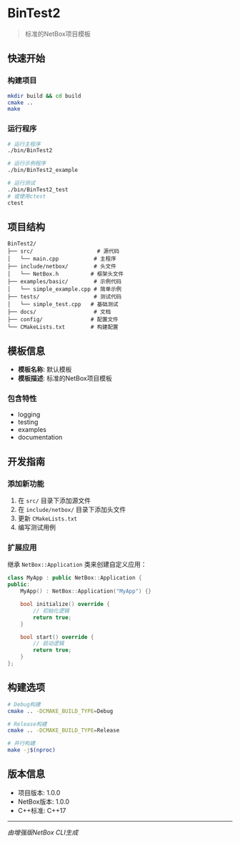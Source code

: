 # BinTest2

> 标准的NetBox项目模板

## 快速开始

### 构建项目

```bash
mkdir build && cd build
cmake ..
make
```

### 运行程序

```bash
# 运行主程序
./bin/BinTest2

# 运行示例程序
./bin/BinTest2_example

# 运行测试
./bin/BinTest2_test
# 或使用ctest
ctest
```

## 项目结构

```
BinTest2/
├── src/                    # 源代码
│   └── main.cpp           # 主程序
├── include/netbox/        # 头文件
│   └── NetBox.h          # 框架头文件
├── examples/basic/        # 示例代码
│   └── simple_example.cpp # 简单示例
├── tests/                 # 测试代码
│   └── simple_test.cpp   # 基础测试
├── docs/                  # 文档
├── config/               # 配置文件
└── CMakeLists.txt        # 构建配置
```

## 模板信息

- **模板名称**: 默认模板
- **模板描述**: 标准的NetBox项目模板

### 包含特性

- logging
- testing
- examples
- documentation

## 开发指南

### 添加新功能

1. 在 `src/` 目录下添加源文件
2. 在 `include/netbox/` 目录下添加头文件
3. 更新 `CMakeLists.txt`
4. 编写测试用例

### 扩展应用

继承 `NetBox::Application` 类来创建自定义应用：

```cpp
class MyApp : public NetBox::Application {
public:
    MyApp() : NetBox::Application("MyApp") {}

    bool initialize() override {
        // 初始化逻辑
        return true;
    }

    bool start() override {
        // 启动逻辑
        return true;
    }
};
```

## 构建选项

```bash
# Debug构建
cmake .. -DCMAKE_BUILD_TYPE=Debug

# Release构建
cmake .. -DCMAKE_BUILD_TYPE=Release

# 并行构建
make -j$(nproc)
```

## 版本信息

- 项目版本: 1.0.0
- NetBox版本: 1.0.0
- C++标准: C++17

---

*由增强版NetBox CLI生成*
